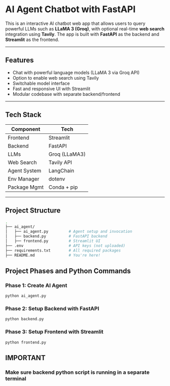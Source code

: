 # AI Agent Chatbot with FastAPI

This is an interactive AI chatbot web app that allows users to query powerful LLMs such as **LLaMA 3 (Groq)**, with optional real-time **web search** integration using **Tavily**. The app is built with **FastAPI** as the backend and **Streamlit** as the frontend.

---


##  Features

-  Chat with powerful language models (LLaMA 3 via Groq API)
-  Option to enable web search using Tavily
-  Switchable model interface
-  Fast and responsive UI with Streamlit
-  Modular codebase with separate backend/frontend

---

##  Tech Stack

| Component    | Tech        |
|--------------|-------------|
| Frontend     | Streamlit   |
| Backend      | FastAPI     |
| LLMs         | Groq (LLaMA3) |
| Web Search   | Tavily API  |
| Agent System | LangChain   |
| Env Manager  | dotenv      |
| Package Mgmt | Conda + pip |

---

##  Project Structure
```bash
.
├── ai_agent/
│   ├── ai_agent.py         # Agent setup and invocation
│   ├── backend.py          # FastAPI backend
│   ├── frontend.py         # Streamlit UI
├── .env                    # API keys (not uploaded)
├── requirements.txt        # All required packages
├── README.md               # You're here!

```
## Project Phases and Python Commands

### Phase 1: Create AI Agent
```
python ai_agent.py
```

### Phase 2: Setup Backend with FastAPI
```
python backend.py
```

### Phase 3: Setup Frontend with Streamlit
```
python frontend.py
```

## IMPORTANT
### Make sure backend python script is running in a separate terminal

